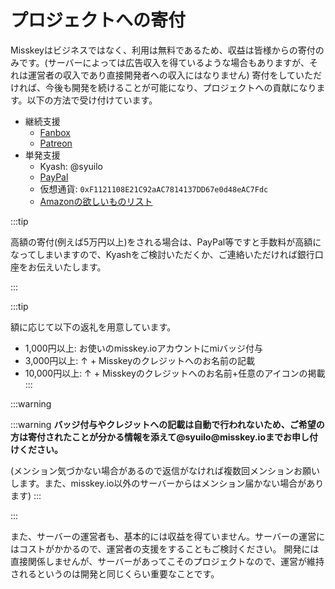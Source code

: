 # プロジェクトへの寄付

Misskeyはビジネスではなく、利用は無料であるため、収益は皆様からの寄付のみです。(サーバーによっては広告収入を得ているような場合もありますが、それは運営者の収入であり直接開発者への収入にはなりません)
寄付をしていただければ、今後も開発を続けることが可能になり、プロジェクトへの貢献になります。以下の方法で受け付けています。

- 継続支援
  - [Fanbox](https://syuilo.fanbox.cc/)
  - [Patreon](https://www.patreon.com/syuilo)
- 単発支援
  - Kyash: @syuilo
  - [PayPal](https://paypal.me/syuilo)
  - 仮想通貨: `0xF1121108E21C92aAC7814137DD67e0d48eAC7Fdc`
  - [Amazonの欲しいものリスト](https://www.amazon.jp/hz/wishlist/ls/4JG4P6XKX9KD?ref_=wl_share)

:::tip

高額の寄付(例えば5万円以上)をされる場合は、PayPal等ですと手数料が高額になってしまいますので、Kyashをご検討いただくか、ご連絡いただければ銀行口座をお伝えいたします。

:::

:::tip

額に応じて以下の返礼を用意しています。

- 1,000円以上: お使いのmisskey.ioアカウントにmiバッジ付与
- 3,000円以上: ↑ + Misskeyのクレジットへのお名前の記載
- 10,000円以上: ↑ + Misskeyのクレジットへのお名前+任意のアイコンの掲載
  :::

:::warning

:::warning
**バッジ付与やクレジットへの記載は自動で行われないため、ご希望の方は寄付されたことが分かる情報を添えて@syuilo\@misskey.ioまでお申し付けください。**

(メンション気づかない場合があるので返信がなければ複数回メンションお願いします。また、misskey.io以外のサーバーからはメンション届かない場合があります)
:::

:::

また、サーバーの運営者も、基本的には収益を得ていません。サーバーの運営にはコストがかかるので、運営者の支援をすることもご検討ください。
開発には直接関係しませんが、サーバーがあってこそのプロジェクトなので、運営が維持されるというのは開発と同じくらい重要なことです。
